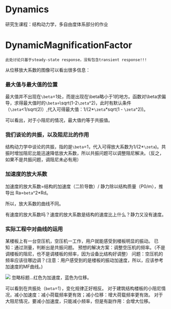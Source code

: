 # Dynamics

研究生课程：结构动力学，多自由度体系部分的作业

# DynamicMagnificationFactor

    此处讨论只基于steady-state response，没有包含transient response!!!

从位移放大系数的图像可以看出很多信息：

### 最大值与最大值的位置

最大值并不出现在`\beta`=1处，而是出现在\beta略小于1的地方。函数对\beta求偏导，求得最大值时的`\beta`=\sqrt(1-2`\zeta`^2)，此时有默认条件（`\zeta`<1/sqrt(2)）,代入可得最大值：1/(2*`\zeta`*sqrt(1 - `\zeta`^2))。

可以看出，对于小阻尼的情况，最大值约等于共振值。

### 我们谈论的共振，以及阻尼比的作用

结构动力学中谈论的共振，指的是`\beta`=1，代入可得放大系数为1/(2*`\zeta`)。共振时增加阻尼比能迅速降低放大系数，所以共振问题可以调整阻尼解决。（反之，如果不是共振问题，调阻尼未必有用）

### 加速度的放大系数

加速度的放大系数=结构的加速度（二阶导数）/ 静力除以结构质量（P0/m），推导出 Ra=`beta`^2*Rd。 

所以，放大系数的曲线不同。

有速度的放大系数吗？速度的放大系数是结构的速度比上什么？静力又没有速度。

### 实际工程中对曲线的运用

某楼板上有一台空压机，空压机一工作，用户就能感受到楼板明显的振动。
已知：通过测量，判断出是共振问题。
预想的解决方案：调整空压机的频率。（不是调楼板的阻尼，也不是调楼板的频率，因为设备比结构好调整）
问题：空压机的频率应该往哪边调？(注意：用户感受到的是楼板的振动加速度，所以，应该参考加速度的MF曲线。)

![](https://github.com/liangsihuang/DynamicMagnificationFactor/raw/master/MFCurve.jpg)
忽略标题...红色为加速度，蓝色为位移。

可以看到在共振处（`beta`=1），变化规律正好相反。
对于建筑结构楼板的小阻尼情况，减小加速度：减小荷载频率更有效；减小位移：增大荷载频率更有效。
对于大阻尼情况，要减小加速度，只能减小频率，但是有副作用：会增大位移。






